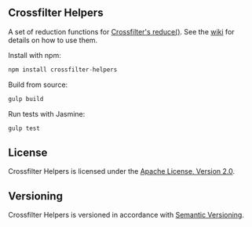 ## Crossfilter Helpers

A set of reduction functions for [Crossfilter's reduce()](https://github.com/square/crossfilter/wiki/API-Reference#group_reduce). See the [wiki](https://github.com/wssbck/crossfilter-helpers/wiki) for details on how to use them.

Install with npm:

```javascript
npm install crossfilter-helpers
```

Build from source:

```javascript
gulp build
```

Run tests with Jasmine:

```javascript
gulp test
```

## License

Crossfilter Helpers is licensed under the [Apache License, Version 2.0](http://www.apache.org/licenses/LICENSE-2.0).

## Versioning

Crossfilter Helpers is versioned in accordance with [Semantic Versioning](http://semver.org).